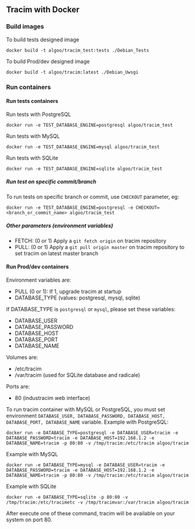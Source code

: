 ## Tracim with Docker

### Build images

To build tests designed image

    docker build -t algoo/tracim_test:tests ./Debian_Tests

To build Prod/dev designed image

    docker build -t algoo/tracim:latest ./Debian_Uwsgi

### Run containers

#### Run tests containers

Run tests with PostgreSQL

    docker run -e TEST_DATABASE_ENGINE=postgresql algoo/tracim_test

Run tests with MySQL

    docker run -e TEST_DATABASE_ENGINE=mysql algoo/tracim_test

Run tests with SQLite

    docker run -e TEST_DATABASE_ENGINE=sqlite algoo/tracim_test

##### Run test on specific commit/branch

To run tests on specific branch or commit, use ``CHECKOUT`` parameter, eg:

    docker run -e TEST_DATABASE_ENGINE=postgresql -e CHECKOUT=<branch_or_commit_name> algoo/tracim_test

##### Other parameters (environment variables)

* FETCH: (0 or 1) Apply a ``git fetch origin`` on tracim repository
* PULL: (0 or 1) Apply a ``git pull origin master`` on tracim repository to set tracim on latest master branch

#### Run Prod/dev containers

Environment variables are:

* PULL (0 or 1): If 1, upgrade tracim at startup
* DATABASE_TYPE (values: postgresql, mysql, sqlite)

If DATABASE_TYPE is `postgresql` or `mysql`, please set these variables:

* DATABASE_USER
* DATABASE_PASSWORD
* DATABASE_HOST
* DATABASE_PORT
* DATABASE_NAME

Volumes are:

* /etc/tracim
* /var/tracim (used for SQLite database and radicale)

Ports are:

* 80 (industracim web interface)

To run tracim container with MySQL or PostgreSQL, you must set environment ``DATABASE_USER, DATABASE_PASSWORD, DATABASE_HOST, DATABASE_PORT, DATABASE_NAME`` variable.
Example with PostgreSQL:

    docker run -e DATABASE_TYPE=postgresql -e DATABASE_USER=tracim -e DATABASE_PASSWORD=tracim -e DATABASE_HOST=192.168.1.2 -e DATABASE_NAME=tracim -p 80:80 -v /tmp/tracim:/etc/tracim algoo/tracim

Example with MySQL

    docker run -e DATABASE_TYPE=mysql -e DATABASE_USER=tracim -e DATABASE_PASSWORD=tracim -e DATABASE_HOST=192.168.1.2 -e DATABASE_NAME=tracim -p 80:80 -v /tmp/tracim:/etc/tracim algoo/tracim

Example with SQLite

    docker run -e DATABASE_TYPE=sqlite -p 80:80 -v /tmp/tracim:/etc/tracimetc -v /tmp/tracimvar:/var/tracim algoo/tracim

After execute one of these command, tracim will be available on your system on port 80.


